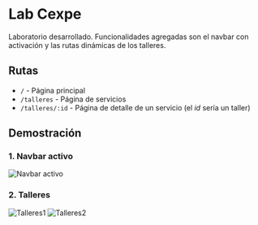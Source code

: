 # Lab Cexpe

Laboratorio desarrollado. Funcionalidades agregadas son el navbar con activación y las rutas dinámicas de los talleres.

## Rutas

- `/` - Página principal
- `/talleres` - Página de servicios
- `/talleres/:id` - Página de detalle de un servicio (el *id* sería un taller)

## Demostración

### 1. Navbar activo

![Navbar activo](https://github.com/SuleiChang/cexpe/assets/170781882/20a513b6-e775-4133-8598-fbea1edcefd8)

### 2. Talleres

![Talleres1](https://github.com/SuleiChang/cexpe/assets/170781882/1aef7cad-9989-483a-af43-7106c12eaa40)
![Talleres2](https://github.com/SuleiChang/cexpe/assets/170781882/729de715-ece1-43c7-b6eb-7d1ecb82df0a)

